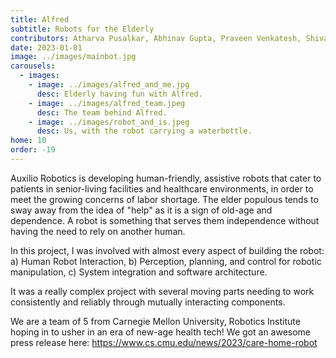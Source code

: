 ```yaml
---
title: Alfred 
subtitle: Robots for the Elderly
contributors: Atharva Pusalkar, Abhinav Gupta, Praveen Venkatesh, Shivam Tripathy, Shaolin Kataria 
date: 2023-01-01
image: ../images/mainbot.jpg
carousels: 
  - images: 
    - image: ../images/alfred_and_me.jpg
      desc: Elderly having fun with Alfred.
    - image: ../images/alfred_team.jpeg
      desc: The team behind Alfred. 
    - image: ../images/robot_and_is.jpeg
      desc: Us, with the robot carrying a waterbottle.
home: 10
order: -19
---
```


Auxilio Robotics is developing human-friendly, assistive robots that cater to patients in senior-living facilities and healthcare environments, in order to meet the growing concerns of labor shortage. The elder populous tends to sway away from the idea of "help" as it is a sign of old-age and dependence. A robot is something that serves them independence without having the need to rely on another human.

In this project, I was involved with almost every aspect of building the robot: a) Human Robot Interaction, b) Perception, planning, and control for robotic manipulation, c) System integration and software architecture.

It was a really complex project with several moving parts needing to work consistently and reliably through mutually interacting components. 

We are a team of 5 from Carnegie Mellon University, Robotics Institute hoping in to usher in an era of new-age health tech! We got an awesome press release here: https://www.cs.cmu.edu/news/2023/care-home-robot